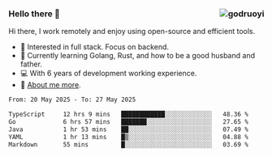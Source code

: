 ### Hello there 👋 <img align="right" src="https://github-readme-stats.vercel.app/api?username=godruoyi&show_icons=true" alt="godruoyi" />

Hi there, I work remotely and enjoy using open-source and efficient tools.

- 🔭 Interested in full stack. Focus on backend.
- 🌱 Currently learning Golang, Rust, and how to be a good husband and father.
- 💻 With 6 years of development working experience.
- 👒 [About me more](https://godruoyi.com/posts/about-godruoyi).



<!--START_SECTION:waka-->

```txt
From: 20 May 2025 - To: 27 May 2025

TypeScript     12 hrs 9 mins   ████████████░░░░░░░░░░░░░   48.36 %
Go             6 hrs 57 mins   ███████░░░░░░░░░░░░░░░░░░   27.65 %
Java           1 hr 53 mins    ██░░░░░░░░░░░░░░░░░░░░░░░   07.49 %
YAML           1 hr 13 mins    █▒░░░░░░░░░░░░░░░░░░░░░░░   04.88 %
Markdown       55 mins         █░░░░░░░░░░░░░░░░░░░░░░░░   03.69 %
```

<!--END_SECTION:waka-->
